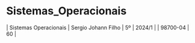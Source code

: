# Sistemas_Operacionais
| Sistemas Operacionais | Sergio Johann Filho | 5º | 2024/1 |  | 98700-04 | 60 |
